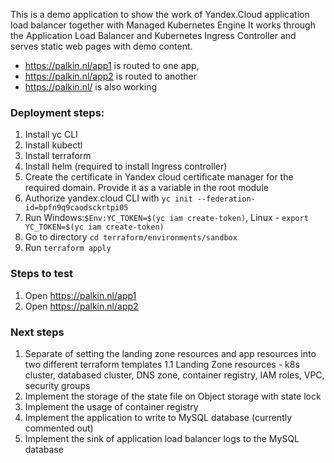 This is a demo application to show the work of Yandex.Cloud application load balancer together with Managed Kubernetes Engine
It works through the Application Load Balancer and Kubernetes Ingress Controller and serves static web pages with demo content.
- https://palkin.nl/app1 is routed to one app, 
- https://palkin.nl/app2 is routed to another
- https://palkin.nl/ is also working 


### Deployment steps:

1. Install yc CLI
2. Install kubectl
3. Install terraform
4. Install helm (required to install Ingress controller)
5. Create the certificate in Yandex cloud certificate manager for the required domain. Provide it as a variable in the root module
5. Authorize yandex.cloud CLI with `yc init --federation-id=bpfn9q9caodsckrtpi05`
6. Run Windows:`$Env:YC_TOKEN=$(yc iam create-token)`, Linux - `export YC_TOKEN=$(yc iam create-token)`
7. Go to directory `cd terraform/environments/sandbox`
7. Run `terraform apply`

### Steps to test
1. Open https://palkin.nl/app1
2. Open https://palkin.nl/app2

### Next steps
1. Separate of setting the landing zone resources and app resources into two different terraform templates
    1.1 Landing Zone resources - k8s cluster, databased cluster, DNS zone, container registry, IAM roles, VPC, security groups
2. Implement the storage of the state file on Object storage with state lock
2. Implement the usage of container registry
3. Implement the application to write to MySQL database (currently commented out)
4. Implement the sink of application load balancer logs to the MySQL database